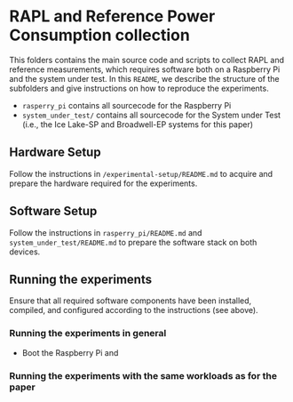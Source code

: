 # RAPL and Reference Power Consumption collection

This folders contains the main source code and scripts to collect RAPL and reference measurements, which requires software both on a Raspberry Pi and the system under test.
In this `README`, we describe the structure of the subfolders and give instructions on how to reproduce the experiments.
- `rasperry_pi` contains all sourcecode for the Raspberry Pi
- `system_under_test/` contains all sourcecode for the System under Test (i.e., the Ice Lake-SP and Broadwell-EP systems for this paper)

## Hardware Setup
Follow the instructions in `/experimental-setup/README.md` to acquire and prepare the hardware required for the experiments.
## Software Setup
Follow the instructions in `rasperry_pi/README.md` and `system_under_test/README.md` to prepare the software stack on both devices.
## Running the experiments
Ensure that all required software components have been installed, compiled, and configured according to the instructions (see above).
### Running the experiments in general
- Boot the Raspberry Pi and 
### Running the experiments with the same workloads as for the paper